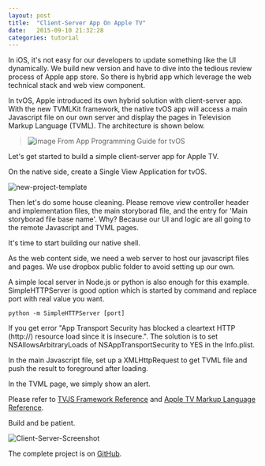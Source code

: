 ```yaml
---
layout: post
title:  "Client-Server App On Apple TV"
date:   2015-09-10 21:32:28
categories: tutorial
---
```

In iOS, it's not easy for our developers to update something like the UI dynamically. We build new version and have to dive into the tedious review process of Apple app store. So there is hybrid app which leverage the web technical stack and web view component.

In tvOS, Apple introduced its own hybrid solution with client-server app. With the new TVMLKit framework, the native tvOS app will access a main Javascript file on our own server and display the pages in Television Markup Language (TVML). The architecture is shown below.

> ![image](https://db.tt/DxAi2umr)
> From App Programming Guide for tvOS     

Let's get started to build a simple client-server app for Apple TV.

On the native side, create a Single View Application for tvOS.

 ![new-project-template](https://db.tt/9WH6auYi)

Then let's do some house cleaning. Please remove view controller header and implementation files, the main storyborad file, and the entry for 'Main storyborad file base name'. Why? Because our UI and logic are all going to the remote Javascript and TVML pages.

It's time to start building our native shell.

<script src="https://gist.github.com/NilStack/fc55a115d86cb8c82416.js"></script>

As the web content side, we need a web server to host our javascript files and pages. We use dropbox public folder to avoid setting up our own.

A simple local server in Node.js or python is also enough for this example. SimpleHTTPServer is good option which is started by command and replace port with real value you want.

    python -m SimpleHTTPServer [port]

If you get error "App Transport Security has blocked a cleartext HTTP (http://) resource load since it is insecure.". The solution is to set NSAllowsArbitraryLoads of NSAppTransportSecurity to YES in the Info.plist.

In the main Javascript file, set up a XMLHttpRequest to get TVML file and push the result to foreground after loading.

<script src="https://gist.github.com/NilStack/7c9121ec373078526d69.js"></script>

In the TVML page, we simply show an alert.

<script src="https://gist.github.com/NilStack/fd56b9385e04014f9b39.js"></script>

Please refer to [TVJS Framework Reference](https://developer.apple.com/library/prerelease/tvos/documentation/TVMLJS/Reference/TVJSFrameworkReference/index.html) and [Apple TV Markup Language Reference](https://developer.apple.com/library/prerelease/tvos/documentation/LanguagesUtilities/Conceptual/ATV_Template_Guide/index.html).

Build and be patient.

 ![Client-Server-Screenshot](https://db.tt/sUgOZ8WC)

The complete project is on [GitHub](https://github.com/NilStack/AppleTVClientServerApp).

